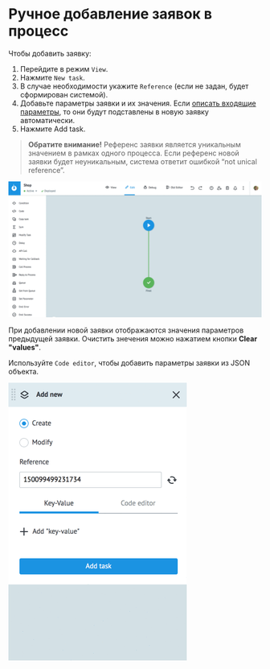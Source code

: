 # Ручное добавление заявок в процесс
  
Чтобы добавить заявку:
1. Перейдите в режим `View`.
2. Нажмите `New task`.
3. В случае необходимости укажите `Reference` (если не задан, будет сформирован системой).
4. Добавьте параметры заявки и их значения. Если [описать входящие параметры](task_parameters.md), то они будут подставлены в новую заявку автоматически.
5. Нажмите Add task.

> **Обратите внимание!** Референс заявки является уникальным значением в рамках одного процесса. 
Если референс новой заявки будет неуникальным, система ответит ошибкой “not unical reference”.

![](../img/tasks/add_new_task.gif)
  
При добавлении новой заявки отображаются значения параметров предыдущей заявки.
Очистить знечения можно нажатием кнопки **Clear "values"**.

Используйте `Code editor`, чтобы добавить параметры заявки из JSON объекта.

![](../img/tasks/code_editor.gif)
